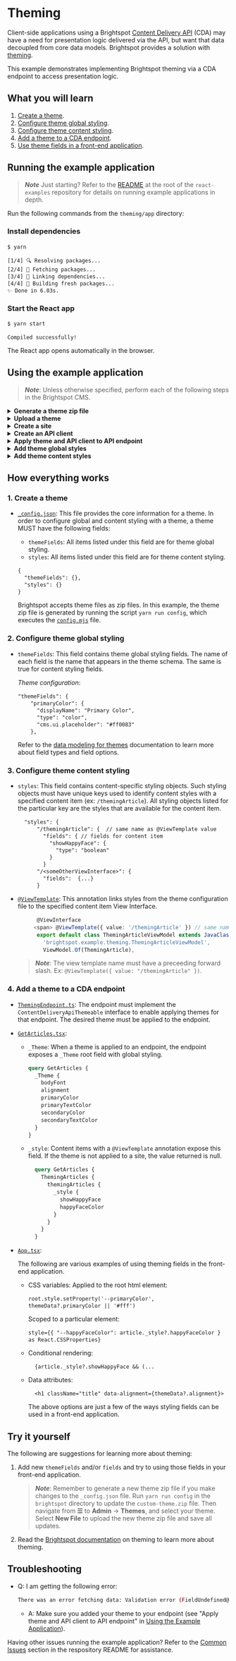 # Theming

Client-side applications using a Brightspot [Content Delivery API](https://www.brightspot.com/documentation/brightspot-cms-developer-guide/cda-guides) (CDA) may have a need for presentation logic delivered via the API, but want that data decoupled from core data models. Brightspot provides a solution with [theming](https://www.brightspot.com/documentation/brightspot-cms-developer-guide/latest/data-modeling-for-themes).

This example demonstrates implementing Brightspot theming via a CDA endpoint to access presentation logic.

## What you will learn
1. [Create a theme](#1-create-a-theme).
2. [Configure theme global styling](#2-configure-theme-global-styling).
3. [Configure theme content styling](#3-configure-theme-content-styling).
4. [Add a theme to a CDA endpoint](#4-add-a-theme-to-a-cda-endpoint).
5. [Use theme fields in a front-end application](#5-use-theme-fields-in-a-front-end-application).

## Running the example application

> **_Note_** Just starting? Refer to the [README](/README.md) at the root of the `react-examples` repository for details on running example applications in depth.

Run the following commands from the `theming/app` directory:

### Install dependencies

```sh
$ yarn
```

```
[1/4] 🔍 Resolving packages...
[2/4] 🚚 Fetching packages...
[3/4] 🔗 Linking dependencies...
[4/4] 🔨 Building fresh packages...
✨ Done in 6.03s.
```

### Start the React app

```sh
$ yarn start
```

```
Compiled successfully!
```

The React app opens automatically in the browser.

## Using the example application

 > **_Note_**: Unless otherwise specified, perform each of the following steps in the Brightspot CMS.

<details>
<summary>
<span>
<b>Generate a theme zip file</b>
</span>
</summary>

CD into `theming/brightspot` in your terminal, and run the following command to generate a new `custom-theme.zip` file in the `theming/brightspot` directory.

```sh
$ yarn run config
```

</details>

<details>
<summary>
<span>
<b>
Upload a theme
</b>
</span>
</summary>

Navigate from **&#x2630;** to **Admin** &rarr; **Themes** &rarr; **New Theme**. In the **MAIN** section for **New Theme**, add a name. Click the **CHOOSE** button next to the **New Upload** dropdown list. Select the generated `custom-theme.zip` file. Click **SAVE**.

<img  height="400px" src="/theming/brightspot/documentation/images/themeUpload.png" alt="upload theme in Brightspot">
</details>

<details>
<summary>
<span>
<b>Create a site</b>
</span>
</summary>

Navigate from **&#x2630;** to **Admin** &rarr; **Sites & Settings**, and select **New Site**. Add a name, and for the theme, select **Shared**, then the name of the theme you created. Click **SAVE**.

<img  height="400px" src="/theming/brightspot/documentation/images/siteCreation.png" alt="Create site in Brightspot">
</details>

<details>
<summary>
<span>
<b>Create an API client</b>
</span>
</summary>

Navigate from **&#x2630;** to **Admin** &rarr; **APIs**, and select **New Api Client**. Add a name, and select the **Theming Endpoint** from the **Endpoints** dropdown list. Add the site you created under **Permissions**. Click **SAVE**.

<img  height="500px" src="/theming/brightspot/documentation/images/apiClient.png" alt="Create API Client in Brightspot">
</details>

<details>
<summary>
<span>
<b>Apply theme and API client to API endpoint</b>
</span>
</summary> 

Navigate from **&#x2630;** to **Admin** &rarr; **APIs**, and select **Theming Endpoint**. Select your theme from the **Theme** dropdown list. Select your API Client from the **Attributional Client** dropdown list. Click **SAVE**.

<img  height="400px" src="/theming/brightspot/documentation/images/endpointThemeClient.png" alt="Add API Client and theme to endpoint in Brightspot">
</details>

<details>
<summary>
<span>
<b>Add theme global styles</b>
</span>
</summary>

Navigate from **&#x2630;** to **Admin** &rarr; **Themes** &rarr; **&lt;Theme Name&gt;**. There is a new tab: **Overrides**. Select styles in the **Overrides** tab and save. Refresh the front-end application page to see the applied overriding styles. These styling overrides are applied globally for the respective endpoint.

<img  height="400px" src="/theming/brightspot/documentation/images/themeGlobalStyles.png" alt="Add theme global styles in Brightspot">
</details>

<details>
<summary>
<span>
<b>Add theme content styles</b>
</span>
</summary>

Click **+** at the top of the page, then **Theming Article** from the dropdown list. In the **New Theming Article** form, add a title, body, and unique slug. Click the **Styles** tab.  Expand the **Theming Article Styles** section and select **Custom** from the **Preset** dropdown list. Select styling from the options available. Click **PUBLISH**. Refresh the front-end application page to see the Theming Article and content styles.

<img  height="400px" src="/theming/brightspot/documentation/images/themeContentStyles.png" alt="Add theme content styles in Brightspot">
</details>

## How everything works

### 1. Create a theme

  - [`_config.json`](/theming/brightspot/_config.json): This file provides the core information for a theme. In order to configure global and content styling with a theme, a theme MUST have the following fields:
    - `themeFields`: All items listed under this field are for theme global styling.
    - `styles`: All items listed under this field are for theme content styling.

    ```json5
    {
      "themeFields": {},
      "styles": {}
    }
    ```

    Brightspot accepts theme files as zip files. In this example, the theme zip file is generated by running the script `yarn run config`, which executes the [`config.mjs`](/theming/brightspot/config.mjs) file. 

### 2. Configure theme global styling

- `themeFields`: This field contains theme global styling fields. The name of each field is the name that appears in the theme schema. The same is true for content styling fields. 
 
  <i>Theme configuration</i>:
    ```json5
    "themeFields": {
        "primaryColor": {
          "displayName": "Primary Color",
          "type": "color",
          "cms.ui.placeholder": "#ff0083"
        }, 
    ```

  Refer to the [data modeling for themes](https://www.brightspot.com/documentation/brightspot-cms-developer-guide/latest/data-modeling-for-themes#field-options) documentation to learn more about field types and field options. 
### 3. Configure theme content styling

- `styles`: This field contains content-specific styling objects. Such styling objects must have unique keys used to identify content styles with a specified content item (ex: `/themingArticle`). All styling objects listed for the particular key are the styles that are available for the content item.

    ```json5
      "styles": {
          "/themingArticle": {  // same name as @ViewTemplate value
            "fields": { // fields for content item
              "showHappyFace": {
                "type": "boolean"
              }
            }
          "/<someOtherViewInterface>": {
            "fields":  {...}
          } 
    ```

- [`@ViewTemplate`](/theming/brightspot/src/brightspot/example/theming/ThemeArticleViewModel.ts): This annotation links styles from the theme configuration file to the specified content item View Interface. 

  ```typescript
        @ViewInterface
       <span> @ViewTemplate({ value: '/themingArticle' }) // same name as the unique key under the styles object in the theme configuration file
        export default class ThemingArticleViewModel extends JavaClass(
          'brightspot.example.theming.ThemingArticleViewModel',
          ViewModel.Of(ThemingArticle),
  ```

  > **_Note_**: The view template name must have a preceeding forward slash. Ex: `@ViewTemplate({ value: "/themingArticle" })`.

### 4. Add a theme to a CDA endpoint

- [`ThemingEndpoint.ts`](/theming/brightspot/src/brightspot/example/theming/ThemingEndpoint.ts): The endpoint must implement the `ContentDeliveryApiThemeable` interface to enable applying themes for that endpoint. The desired theme must be applied to the endpoint.

- [`GetArticles.tsx`](/theming/app/src/queries/GetArticles.tsx):
  - `_Theme`: When a theme is applied to an endpoint, the endpoint exposes a `_Theme` root field with global styling.

      ```graphql
      query GetArticles {
        _Theme {
          bodyFont
          alignment
          primaryColor
          primaryTextColor
          secondaryColor
          secondaryTextColor
        }
      }
       ```

  - `_style`: Content items with a `@ViewTemplate` annotation expose this field. If the theme is not applied to a site, the value returned is null.

    ```graphql
      query GetArticles {
        ThemingArticles {
          themingArticles {
            _style {
              showHappyFace
              happyFaceColor
            }
          }
        }
      }
    ```

- [`App.tsx`](/theming/app/src/App.tsx):

  The following are various examples of using theming fields in the front-end application.
  - CSS variables:
    Applied to the root html element:

      ```tsx
      root.style.setProperty('--primaryColor', themeData?.primaryColor || '#fff')
      ```
    Scoped to a particular element:

      ```tsx
      style={{ "--happyFaceColor": article._style?.happyFaceColor } as React.CSSProperties}
      ```

  - Conditional rendering:

    ```tsx
      {article._style?.showHappyFace && (...
    ```

  - Data attributes:

    ```tsx
      <h1 className="title" data-alignment={themeData?.alignment}>
    ```

    The above options are just a few of the ways styling fields can be used in a front-end application. 

## Try it yourself

The following are suggestions for learning more about theming:
1. Add new `themeFields` and/or `fields` and try to using those fields in your front-end application. 

    > **_Note_**: Remember to generate a new theme zip file if you make changes to the `_config.json` file. Run `yarn run config` in the `brightspot` directory to update the `custom-theme.zip` file. Then navigate from **&#x2630;** to **Admin** &rarr; **Themes**, and select your theme. Select **New File** to upload the new theme zip file and save all updates.

2. Read the [Brightspot documentation](https://www.brightspot.com/documentation/brightspot-cms-developer-guide/latest/data-modeling-for-themes) on theming to learn more about theming. 

## Troubleshooting

- Q: I am getting the following error: 
  ```sh
  There was an error fetching data: Validation error (FieldUndefined@[_Theme]) : Field '_Theme' in type 'Query' is undefined...
  ```

    - A: Make sure you added your theme to your endpoint (see "Apply theme and API client to API endpoint" in [Using the Example Application](#using-the-example-application)).

Having other issues running the example application? Refer to the [Common Issues](/README.md) section in the respository README for assistance.